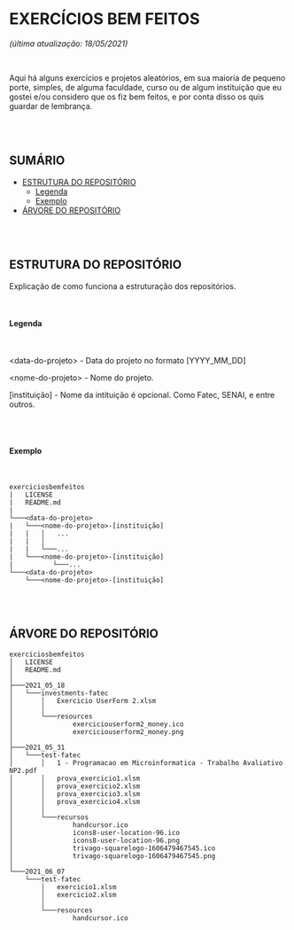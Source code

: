# EXERCÍCIOS BEM FEITOS
*(última atualização: 18/05/2021)*

<br>

Aqui há alguns exercícios e projetos aleatórios, em sua maioria de pequeno porte, simples, de alguma faculdade, curso ou de algum instituição que eu gostei e/ou considero que os fiz bem feitos, e por conta disso os quis guardar de lembrança.

<br>
<br>

## SUMÁRIO
    
- [ESTRUTURA DO REPOSITÓRIO](#estrutura-do-repositório)
    - [Legenda](#legenda)
    - [Exemplo](#exemplo)
- [ÁRVORE DO REPOSITÓRIO](#árvore-do-repositório)

<br>
<br>

## ESTRUTURA DO REPOSITÓRIO
Explicação de como funciona a estruturação dos repositórios.

<br>

#### Legenda

<br>

\<data-do-projeto\> - Data do projeto no formato \[YYYY_MM_DD\]

\<nome-do-projeto\> - Nome do projeto.

\[instituição\] - Nome da intituição é opcional. Como Fatec, SENAI, e entre outros.

<br>
<br>

#### Exemplo

<br>

```        
exerciciosbemfeitos
|   LICENSE
|   README.md
|
└───<data-do-projeto>
|   └───<nome-do-projeto>-[instituição]
|   |   │   ...
|   |   │
|   |   └───...
|   └───<nome-do-projeto>-[instituição]
|          └───...
└───<data-do-projeto>
    └───<nome-do-projeto>-[instituição]
```

<br>
<br>

## ÁRVORE DO REPOSITÓRIO

```
exerciciosbemfeitos
│   LICENSE
│   README.md
│
├───2021_05_18
│   └───investments-fatec
│       │   Exercicio UserForm 2.xlsm
│       │
│       └───resources
│               exerciciouserform2_money.ico
│               exerciciouserform2_money.png
│
├───2021_05_31
│   └───test-fatec
│       │   1 - Programacao em Microinformatica - Trabalho Avaliativo NP2.pdf
│       │   prova_exercicio1.xlsm
│       │   prova_exercicio2.xlsm
│       │   prova_exercicio3.xlsm
│       │   prova_exercicio4.xlsm
│       │
│       └───recursos
│               handcursor.ico
│               icons8-user-location-96.ico
│               icons8-user-location-96.png
│               trivago-squarelogo-1606479467545.ico
│               trivago-squarelogo-1606479467545.png
│
└───2021_06_07
    └───test-fatec
        │   exercicio1.xlsm
        │   exercicio2.xlsm
        │
        └───resources
                handcursor.ico
```
